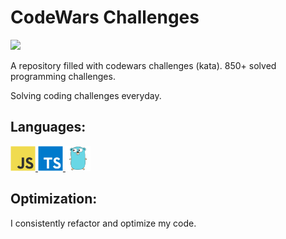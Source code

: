 # CodeWars Challenges

<a href="https://www.codewars.com/users/omninox"> <img src="https://www.codewars.com/users/omninox/badges/large"> </a>

A repository filled with codewars challenges (kata). 850+ solved programming challenges.

Solving coding challenges everyday.

## Languages:
<a href="https://developer.mozilla.org/en-US/docs/Web/JavaScript" target="_blank" rel="noreferrer"> <img src="https://raw.githubusercontent.com/devicons/devicon/master/icons/javascript/javascript-original.svg" alt="javascript" width="40" height="40"/> </a> <a href="https://www.typescriptlang.org/" target="_blank" rel="noreferrer"> <img src="https://raw.githubusercontent.com/devicons/devicon/master/icons/typescript/typescript-original.svg" alt="typescript" width="40" height="40"/> </a> <a href="https://golang.org" target="_blank" rel="noreferrer"> <img src="https://raw.githubusercontent.com/devicons/devicon/master/icons/go/go-original.svg" alt="go" width="40" height="40"/> </a>

## Optimization:
I consistently refactor and optimize my code.
